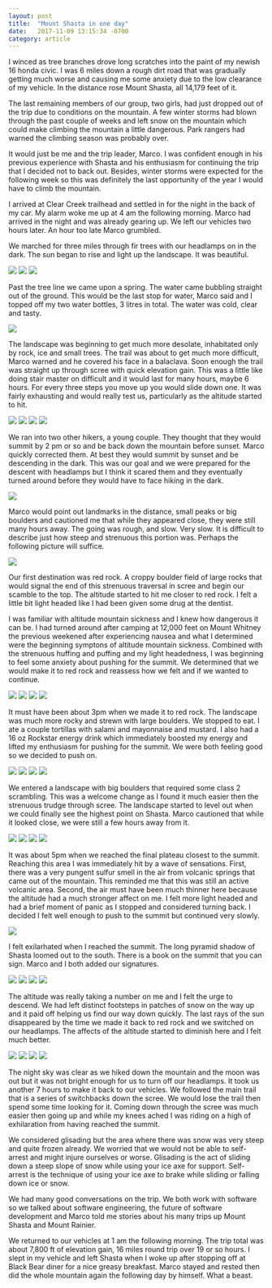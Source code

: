 ```yaml
---
layout: post
title:  "Mount Shasta in one day"
date:   2017-11-09 13:15:34 -0700
category: article
---
```


I winced as tree branches drove long scratches into the paint of my newish 16 honda civic. I was 6 miles down a rough dirt road that was gradually getting much worse and causing me some anxiety due to the low clearance of my vehicle. In the distance rose Mount Shasta, all 14,179 feet of it. 

The last remaining members of our group, two girls, had just dropped out of the trip due to conditions on the mountain. A few winter storms had blown through the past couple of weeks and left snow on the mountain which could make climbing the mountain a little dangerous. Park rangers had warned the climbing season was probably over. 

It would just be me and the trip leader, Marco. I was confident enough in his previous experience with Shasta and his enthusiasm for continuing the trip that I decided not to back out. Besides, winter storms were expected for the following week so this was definitely the last opportunity of the year I would have to climb the mountain. 

I arrived at Clear Creek trailhead and settled in for the night in the back of my car. My alarm woke me up at 4 am the following morning. Marco had arrived in the night and was already gearing up. We left our vehicles two hours later. An hour too late Marco grumbled.

We marched for three miles through fir trees with our headlamps on in the dark. The sun began to rise and light up the landscape. It was beautiful. 

<img src="/css/images/shasta/morning.jpg" class="left" />
<img src="/css/images/shasta/night.jpg" class="right" />
<img src="/css/images/shasta/morningmarco.jpg" />

Past the tree line we came upon a spring. The water came bubbling straight out of the ground. This would be the last stop for water, Marco said and I topped off my two water bottles, 3 litres in total. The water was cold, clear and tasty.

<img src="/css/images/shasta/spring.jpg" />

The landscape was beginning to get much more desolate, inhabitated only by rock, ice and small trees. The trail was about to get much more difficult, Marco warned and he covered his face in a balaclava. Soon enough the trail was straight up through scree with quick elevation gain. This was a little like doing stair master on difficult and it would last for many hours, maybe 6 hours. For every three steps you move up you would slide down one. It was fairly exhausting and would really test us, particularly as the altitude started to hit.

<img src="/css/images/shasta/balaclava.jpg" class="left" />
<img src="/css/images/shasta/scree.jpg" class="right" />
<img src="/css/images/shasta/marcoup.jpg" class="left" />
<img src="/css/images/shasta/up.jpg" class="right" />

<p style="clear:both;"></p>

We ran into two other hikers, a young couple. They thought that they would summit by 2 pm or so and be back down the mountain before sunset. Marco quickly corrected them. At best they would summit by sunset and be descending in the dark. This was our goal and we were prepared for the descent with headlamps but I think it scared them and they eventually turned around before they would have to face hiking in the dark.

<img src="/css/images/shasta/travelers.jpg" />

Marco would point out landmarks in the distance, small peaks or big boulders and cautioned me that while they appeared close, they were still many hours away. The going was rough, and slow. Very slow. It is difficult to describe just how steep and strenuous this portion was. Perhaps the following picture will suffice.

<img src="/css/images/shasta/strenuous.jpg" />

Our first destination was red rock. A croppy boulder field of large rocks that would signal the end of this strenuous traversal in scree and begin our scamble to the top. The altitude started to hit me closer to red rock. I felt a little bit light headed like I had been given some drug at the dentist. 

I was familiar with altitude mountain sickness and I knew how dangerous it can be. I had turned around after camping at 12,000 feet on Mount Whitney the previous weekened after experiencing nausea and what I determined were the beginning symptons of altitude mountain sickness. Combined with the strenuous huffing and puffing and my light headedness, I was beginning to feel some anxiety about pushing for the summit. We determined that we would make it to red rock and reassess how we felt and if we wanted to continue.

<img src="/css/images/shasta/redclimbme.jpg" class="left" />
<img src="/css/images/shasta/redclimb3.jpg" class="right" />
<img src="/css/images/shasta/redclimb2.jpg" class="left" />
<img src="/css/images/shasta/redclimb.jpg" class="right" />

<p style="clear:both;"></p>

It must have been about 3pm when we made it to red rock. The landscape was much more rocky and strewn with large boulders. We stopped to eat. I ate a couple tortillas with salami and mayonnaise and mustard. I also had a 16 oz Rockstar energy drink which immediately boosted my energy and lifted my enthusiasm for pushing for the summit. We were both feeling good so we decided to push on.

<img src="/css/images/shasta/lookingdown.jpg" class="left" />
<img src="/css/images/shasta/lookingup.jpg" class="right" />
<img src="/css/images/shasta/clouds.jpg" class="left" />
<img src="/css/images/shasta/bigboulders.jpg" class="right" />

<p style="clear:both;"></p>

We entered a landscape with big boulders that required some class 2 scrambling. This was a welcome change as I found it much easier then the strenuous trudge through scree. The landscape started to level out when we could finally see the highest point on Shasta. Marco cautioned that while it looked close, we were still a few hours away from it.

<img src="/css/images/shasta/landscape.jpg" class="left" />
<img src="/css/images/shasta/summitindistance.jpg" class="right" />
<img src="/css/images/shasta/landscapewithsun.jpg" class="left" />
<img src="/css/images/shasta/landscapeselfie.jpg" class="right" />

<p style="clear:both;"></p>

It was about 5pm when we reached the final plateau closest to the summit. Reaching this area I was immediately hit by a wave of sensations. First, there was a very pungent sulfur smell in the air from volcanic springs that came out of the mountain. This reminded me that this was still an active volcanic area. Second, the air must have been much thinner here because the altitude had a much stronger affect on me. I felt more light headed and had a brief moment of panic as I stopped and considered turning back. I decided I felt well enough to push to the summit but continued very slowly. 

<img src="/css/images/shasta/shasta.jpg" />

I felt exilarhated when I reached the summit. The long pyramid shadow of Shasta loomed out to the south. There is a book on the summit that you can sign. Marco and I both added our signatures.

<img src="/css/images/shasta/pyramid.jpg" class="left" />
<img src="/css/images/shasta/north.jpg" class="right" />
<img src="/css/images/shasta/east.jpg" class="left" />
<img src="/css/images/shasta/book.jpg" class="right" />

<p style="clear:both;"></p>

The altitude was really taking a number on me and I felt the urge to descend. We had left distinct footsteps in patches of snow on the way up and it paid off helping us find our way down quickly. The last rays of the sun disappeared by the time we made it back to red rock and we switched on our headlamps. The affects of the altitude started to diminish here and I felt much better. 

<img src="/css/images/shasta/martian.jpg" class="left" />
<img src="/css/images/shasta/setting.jpg" class="right" />
<img src="/css/images/shasta/sunsetting.jpg" class="left" />
<img src="/css/images/shasta/redrockset.jpg" class="right" />

<p style="clear:both;"></p>

The night sky was clear as we hiked down the mountain and the moon was out but it was not bright enough for us to turn off our headlamps. It took us another 7 hours to make it back to our vehicles. We followed the main trail that is a series of switchbacks down the scree. We would lose the trail then spend some time looking for it. Coming down through the scree was much easier then going up and while my knees ached I was riding on a high of exhilaration from having reached the summit.

We considered glisading but the area where there was snow was very steep and quite frozen already. We worried that we would not be able to self-arrest and might injure ourselves or worse. Glisading is the act of sliding down a steep slope of snow while using your ice axe for support. Self-arrest is the technique of using your ice axe to brake while sliding or falling down ice or snow.

We had many good conversations on the trip. We both work with software so we talked about software engineering, the future of software development and Marco told me stories about his many trips up Mount Shasta and Mount Rainier.

We returned to our vehicles at 1 am the following morning. The trip total was about 7,800 ft of elevation gain, 16 miles round trip over 19 or so hours. I slept in my vehicle and left Shasta when I woke up after stopping off at Black Bear diner for a nice greasy breakfast. Marco stayed and rested then did the whole mountain again the following day by himself. What a beast. 





